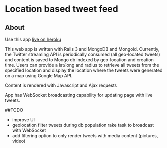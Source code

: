 # Location based tweet feed

## About

Use this app [live on heroku](https://location-tweet-feed.herokuapp.com/)

This web app is written with Rails 3 and MongoDB and Mongoid. Currently, the Twitter streaming API is periodically consumed (all geo-located tweets) and content is saved to Mongo db indexed by geo-location and creation time. Users can provide a lat/long and radius to retrieve all tweets from the specified location and display the location where the tweets were generated on a map using Google Map API.

Content is rendered with Javascript and Ajax requests

App has WebSocket broadcasting capability for updating page with live tweets.

##TODO

* improve UI
* geolocation filter tweets during db population rake task to broadcast with WebSocket
* add filtering option to only render tweets with media content (pictures, video)



